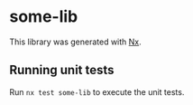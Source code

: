 # some-lib

This library was generated with [Nx](https://nx.dev).

## Running unit tests

Run `nx test some-lib` to execute the unit tests.

